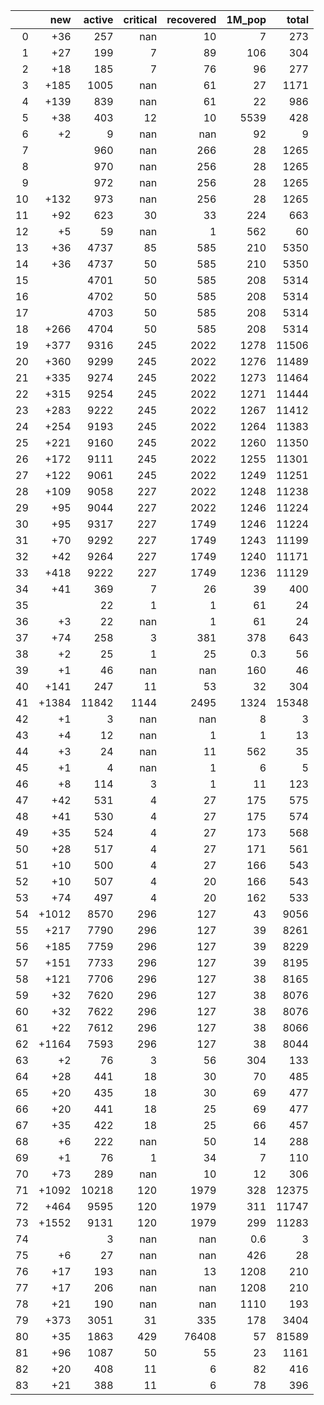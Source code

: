 |    |   new |   active |   critical |   recovered |   1M_pop |   total |
|---:|------:|---------:|-----------:|------------:|---------:|--------:|
|  0 |   +36 |      257 |        nan |          10 |      7   |     273 |
|  1 |   +27 |      199 |          7 |          89 |    106   |     304 |
|  2 |   +18 |      185 |          7 |          76 |     96   |     277 |
|  3 |  +185 |     1005 |        nan |          61 |     27   |    1171 |
|  4 |  +139 |      839 |        nan |          61 |     22   |     986 |
|  5 |   +38 |      403 |         12 |          10 |   5539   |     428 |
|  6 |    +2 |        9 |        nan |         nan |     92   |       9 |
|  7 |       |      960 |        nan |         266 |     28   |    1265 |
|  8 |       |      970 |        nan |         256 |     28   |    1265 |
|  9 |       |      972 |        nan |         256 |     28   |    1265 |
| 10 |  +132 |      973 |        nan |         256 |     28   |    1265 |
| 11 |   +92 |      623 |         30 |          33 |    224   |     663 |
| 12 |    +5 |       59 |        nan |           1 |    562   |      60 |
| 13 |   +36 |     4737 |         85 |         585 |    210   |    5350 |
| 14 |   +36 |     4737 |         50 |         585 |    210   |    5350 |
| 15 |       |     4701 |         50 |         585 |    208   |    5314 |
| 16 |       |     4702 |         50 |         585 |    208   |    5314 |
| 17 |       |     4703 |         50 |         585 |    208   |    5314 |
| 18 |  +266 |     4704 |         50 |         585 |    208   |    5314 |
| 19 |  +377 |     9316 |        245 |        2022 |   1278   |   11506 |
| 20 |  +360 |     9299 |        245 |        2022 |   1276   |   11489 |
| 21 |  +335 |     9274 |        245 |        2022 |   1273   |   11464 |
| 22 |  +315 |     9254 |        245 |        2022 |   1271   |   11444 |
| 23 |  +283 |     9222 |        245 |        2022 |   1267   |   11412 |
| 24 |  +254 |     9193 |        245 |        2022 |   1264   |   11383 |
| 25 |  +221 |     9160 |        245 |        2022 |   1260   |   11350 |
| 26 |  +172 |     9111 |        245 |        2022 |   1255   |   11301 |
| 27 |  +122 |     9061 |        245 |        2022 |   1249   |   11251 |
| 28 |  +109 |     9058 |        227 |        2022 |   1248   |   11238 |
| 29 |   +95 |     9044 |        227 |        2022 |   1246   |   11224 |
| 30 |   +95 |     9317 |        227 |        1749 |   1246   |   11224 |
| 31 |   +70 |     9292 |        227 |        1749 |   1243   |   11199 |
| 32 |   +42 |     9264 |        227 |        1749 |   1240   |   11171 |
| 33 |  +418 |     9222 |        227 |        1749 |   1236   |   11129 |
| 34 |   +41 |      369 |          7 |          26 |     39   |     400 |
| 35 |       |       22 |          1 |           1 |     61   |      24 |
| 36 |    +3 |       22 |        nan |           1 |     61   |      24 |
| 37 |   +74 |      258 |          3 |         381 |    378   |     643 |
| 38 |    +2 |       25 |          1 |          25 |      0.3 |      56 |
| 39 |    +1 |       46 |        nan |         nan |    160   |      46 |
| 40 |  +141 |      247 |         11 |          53 |     32   |     304 |
| 41 | +1384 |    11842 |       1144 |        2495 |   1324   |   15348 |
| 42 |    +1 |        3 |        nan |         nan |      8   |       3 |
| 43 |    +4 |       12 |        nan |           1 |      1   |      13 |
| 44 |    +3 |       24 |        nan |          11 |    562   |      35 |
| 45 |    +1 |        4 |        nan |           1 |      6   |       5 |
| 46 |    +8 |      114 |          3 |           1 |     11   |     123 |
| 47 |   +42 |      531 |          4 |          27 |    175   |     575 |
| 48 |   +41 |      530 |          4 |          27 |    175   |     574 |
| 49 |   +35 |      524 |          4 |          27 |    173   |     568 |
| 50 |   +28 |      517 |          4 |          27 |    171   |     561 |
| 51 |   +10 |      500 |          4 |          27 |    166   |     543 |
| 52 |   +10 |      507 |          4 |          20 |    166   |     543 |
| 53 |   +74 |      497 |          4 |          20 |    162   |     533 |
| 54 | +1012 |     8570 |        296 |         127 |     43   |    9056 |
| 55 |  +217 |     7790 |        296 |         127 |     39   |    8261 |
| 56 |  +185 |     7759 |        296 |         127 |     39   |    8229 |
| 57 |  +151 |     7733 |        296 |         127 |     39   |    8195 |
| 58 |  +121 |     7706 |        296 |         127 |     38   |    8165 |
| 59 |   +32 |     7620 |        296 |         127 |     38   |    8076 |
| 60 |   +32 |     7622 |        296 |         127 |     38   |    8076 |
| 61 |   +22 |     7612 |        296 |         127 |     38   |    8066 |
| 62 | +1164 |     7593 |        296 |         127 |     38   |    8044 |
| 63 |    +2 |       76 |          3 |          56 |    304   |     133 |
| 64 |   +28 |      441 |         18 |          30 |     70   |     485 |
| 65 |   +20 |      435 |         18 |          30 |     69   |     477 |
| 66 |   +20 |      441 |         18 |          25 |     69   |     477 |
| 67 |   +35 |      422 |         18 |          25 |     66   |     457 |
| 68 |    +6 |      222 |        nan |          50 |     14   |     288 |
| 69 |    +1 |       76 |          1 |          34 |      7   |     110 |
| 70 |   +73 |      289 |        nan |          10 |     12   |     306 |
| 71 | +1092 |    10218 |        120 |        1979 |    328   |   12375 |
| 72 |  +464 |     9595 |        120 |        1979 |    311   |   11747 |
| 73 | +1552 |     9131 |        120 |        1979 |    299   |   11283 |
| 74 |       |        3 |        nan |         nan |      0.6 |       3 |
| 75 |    +6 |       27 |        nan |         nan |    426   |      28 |
| 76 |   +17 |      193 |        nan |          13 |   1208   |     210 |
| 77 |   +17 |      206 |        nan |         nan |   1208   |     210 |
| 78 |   +21 |      190 |        nan |         nan |   1110   |     193 |
| 79 |  +373 |     3051 |         31 |         335 |    178   |    3404 |
| 80 |   +35 |     1863 |        429 |       76408 |     57   |   81589 |
| 81 |   +96 |     1087 |         50 |          55 |     23   |    1161 |
| 82 |   +20 |      408 |         11 |           6 |     82   |     416 |
| 83 |   +21 |      388 |         11 |           6 |     78   |     396 |
